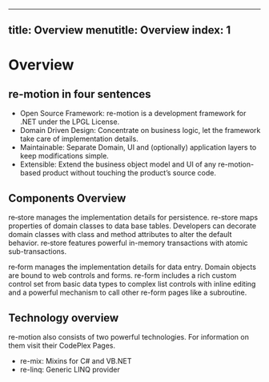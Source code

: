 ﻿----
title: Overview
menutitle: Overview
index: 1
----

# Overview

## re-motion in four sentences
- Open Source Framework: re-motion is a development framework for .NET under the LPGL License.
- Domain Driven Design: Concentrate on business logic, let the framework take care of implementation details.
- Maintainable: Separate Domain, UI and (optionally) application layers to keep modifications simple.
- Extensible: Extend the business object model and UI of any re-motion-based product without touching the product’s source code.

## Components Overview
re‑store manages the implementation details for persistence. re-store maps properties of domain classes to data base tables. Developers can decorate domain classes with class and method attributes to alter the default behavior. re‑store features powerful in-memory transactions with atomic sub-transactions.

re‑form manages the implementation details for data entry. Domain objects are bound to web controls and forms. re-form includes a rich custom control set from basic data types to complex list controls with inline editing and a powerful mechanism to call other re-form pages like a subroutine.

## Technology overview
re-motion also consists of two powerful technologies. For information on them visit their CodePlex Pages.

- re-mix: Mixins for C# and VB.NET
- re-linq: Generic LINQ provider
